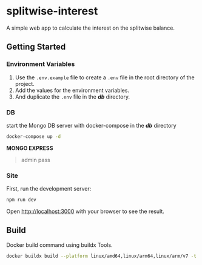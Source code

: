 # splitwise-interest

A simple web app to calculate the interest on the splitwise balance.

## Getting Started

### Environment Variables

1. Use the `.env.example` file to create a `.env` file in the root directory of the project.
2. Add the values for the environment variables.
3. And duplicate the `.env` file in the _**db**_ directory.

### DB

start the Mongo DB server with docker-compose in the _**db**_ directory

```bash
docker-compose up -d
```

**MONGO EXPRESS**
> admin
> pass

### Site

First, run the development server:

```bash
npm run dev
```

Open [http://localhost:3000](http://localhost:3000) with your browser to see the result.

## Build
Docker build command using buildx Tools.
```bash
docker buildx build --platform linux/amd64,linux/arm64,linux/arm/v7 -t dasultras/splitwise-interest:latest --push .
```
